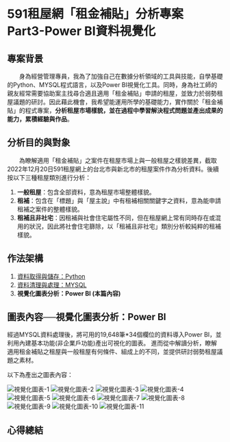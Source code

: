 # 591租屋網「租金補貼」分析專案 Part3-Power BI資料視覺化　　
  
## 專案背景
　　身為經營管理專員，我為了加強自己在數據分析領域的工具與技能，自學基礎的Python、MYSQL程式語言，以及Power BI視覺化工具。同時，身為社工師的親友經常需要協助案主找尋合適且適用「租金補貼」申請的租屋，並致力於弱勢租屋議題的研討。因此藉此機會，我希望能運用所學的基礎能力，實作關於「租金補貼」的程式專案，**分析租屋市場樣貌，並在過程中學習解決程式問題並產出成果的能力，累積經驗與作品**。  
    
## 分析目的與對象
　　為瞭解適用「租金補貼」之案件在租屋市場上與一般租屋之樣貌差異，截取2022年12月20日591租屋網上的台北市與新北市的租屋案件作為分析資料。後續按以下三種租屋類別進行分析：　　
1. **一般租屋**：包含全部資料，意為租屋市場整體樣貌。
2. **租補**：包含在「標題」與「屋主說」中有租補相關關鍵字之資料，意為能申請租補之案件的整體樣貌。
3. **租補且非社宅**：因租補與社會住宅屬性不同，但在租屋網上常有同時存在或混用的狀況，因此將社會住宅篩除，以「租補且非社宅」類別分析較純粹的租補樣貌。  
    
## 作法架構  
1. [資料取得與儲存：Python](https://github.com/dujun101620/591RENT-PART1-Web_Crawler)
2. [資料清理與處理：MYSQL](https://github.com/dujun101620/591RENT-PART2-Data_Processing)
3. **視覺化圖表分析：Power BI (本篇內容)**

## 圖表內容──視覺化圖表分析：Power BI
經過MYSQL資料處理後，將可用的19,648筆*34個欄位的資料導入Power BI，並利用內建基本功能(非企業戶功能)產出可視化的圖表。
進而從中解讀分析，瞭解適用租金補貼之租屋與一般租屋有何條件、組成上的不同，並提供研討弱勢租屋議題之素材。

以下為產出之圖表內容：

![視覺化圖表-1](https://github.com/dujun101620/591RENT-PART3-Data_Visualization/blob/main/591_page-0001.jpg?raw=true)
![視覺化圖表-2](https://github.com/dujun101620/591RENT-PART3-Data_Visualization/blob/main/591_page-0002.jpg?raw=true)
![視覺化圖表-3](https://github.com/dujun101620/591RENT-PART3-Data_Visualization/blob/main/591_page-0003.jpg?raw=true)
![視覺化圖表-4](https://github.com/dujun101620/591RENT-PART3-Data_Visualization/blob/main/591_page-0004.jpg?raw=true)
![視覺化圖表-5](https://github.com/dujun101620/591RENT-PART3-Data_Visualization/blob/main/591_page-0005.jpg?raw=true)
![視覺化圖表-6](https://github.com/dujun101620/591RENT-PART3-Data_Visualization/blob/main/591_page-0006.jpg?raw=true)
![視覺化圖表-7](https://github.com/dujun101620/591RENT-PART3-Data_Visualization/blob/main/591_page-0007.jpg?raw=true)
![視覺化圖表-8](https://github.com/dujun101620/591RENT-PART3-Data_Visualization/blob/main/591_page-0008.jpg?raw=true)
![視覺化圖表-9](https://github.com/dujun101620/591RENT-PART3-Data_Visualization/blob/main/591_page-0009.jpg?raw=true)
![視覺化圖表-10](https://github.com/dujun101620/591RENT-PART3-Data_Visualization/blob/main/591_page-0010.jpg?raw=true)
![視覺化圖表-11](https://github.com/dujun101620/591RENT-PART3-Data_Visualization/blob/main/591_page-0011.jpg?raw=true)
  
## 心得總結

